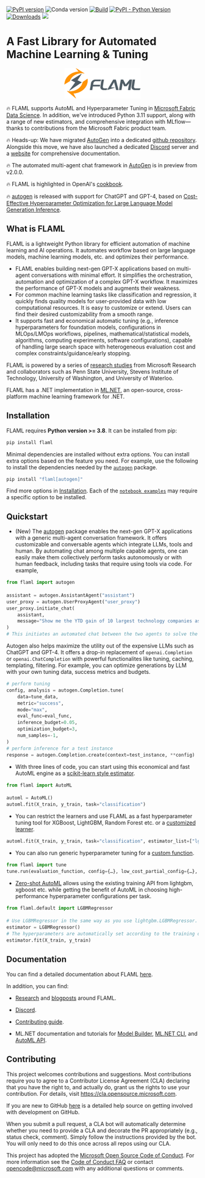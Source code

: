 [![PyPI version](https://badge.fury.io/py/FLAML.svg)](https://badge.fury.io/py/FLAML)
![Conda version](https://img.shields.io/conda/vn/conda-forge/flaml)
[![Build](https://github.com/microsoft/FLAML/actions/workflows/python-package.yml/badge.svg)](https://github.com/microsoft/FLAML/actions/workflows/python-package.yml)
[![PyPI - Python Version](https://img.shields.io/pypi/pyversions/FLAML)](https://pypi.org/project/FLAML/)
[![Downloads](https://pepy.tech/badge/flaml)](https://pepy.tech/project/flaml)
[![](https://img.shields.io/discord/1025786666260111483?logo=discord&style=flat)](https://discord.gg/Cppx2vSPVP)

<!-- [![Join the chat at https://gitter.im/FLAMLer/community](https://badges.gitter.im/FLAMLer/community.svg)](https://gitter.im/FLAMLer/community?utm_source=badge&utm_medium=badge&utm_campaign=pr-badge&utm_content=badge) -->

# A Fast Library for Automated Machine Learning & Tuning

<p align="center">
    <img src="https://github.com/microsoft/FLAML/blob/main/website/static/img/flaml.svg"  width=200>
    <br>
</p>

:fire: FLAML supports AutoML and Hyperparameter Tuning in [Microsoft Fabric Data Science](https://learn.microsoft.com/en-us/fabric/data-science/automated-machine-learning-fabric). In addition, we've introduced Python 3.11 support, along with a range of new estimators, and comprehensive integration with MLflow—thanks to contributions from the Microsoft Fabric product team.

:fire: Heads-up: We have migrated [AutoGen](https://microsoft.github.io/autogen/) into a dedicated [github repository](https://github.com/microsoft/autogen). Alongside this move, we have also launched a dedicated [Discord](https://discord.gg/pAbnFJrkgZ) server and a [website](https://microsoft.github.io/autogen/) for comprehensive documentation.

:fire: The automated multi-agent chat framework in [AutoGen](https://microsoft.github.io/autogen/) is in preview from v2.0.0.

:fire: FLAML is highlighted in OpenAI's [cookbook](https://github.com/openai/openai-cookbook#related-resources-from-around-the-web).

:fire: [autogen](https://microsoft.github.io/autogen/) is released with support for ChatGPT and GPT-4, based on [Cost-Effective Hyperparameter Optimization for Large Language Model Generation Inference](https://arxiv.org/abs/2303.04673).

## What is FLAML

FLAML is a lightweight Python library for efficient automation of machine
learning and AI operations. It automates workflow based on large language models, machine learning models, etc.
and optimizes their performance.

- FLAML enables building next-gen GPT-X applications based on multi-agent conversations with minimal effort. It simplifies the orchestration, automation and optimization of a complex GPT-X workflow. It maximizes the performance of GPT-X models and augments their weakness.
- For common machine learning tasks like classification and regression, it quickly finds quality models for user-provided data with low computational resources. It is easy to customize or extend. Users can find their desired customizability from a smooth range.
- It supports fast and economical automatic tuning (e.g., inference hyperparameters for foundation models, configurations in MLOps/LMOps workflows, pipelines, mathematical/statistical models, algorithms, computing experiments, software configurations), capable of handling large search space with heterogeneous evaluation cost and complex constraints/guidance/early stopping.

FLAML is powered by a series of [research studies](https://microsoft.github.io/FLAML/docs/Research/) from Microsoft Research and collaborators such as Penn State University, Stevens Institute of Technology, University of Washington, and University of Waterloo.

FLAML has a .NET implementation in [ML.NET](http://dot.net/ml), an open-source, cross-platform machine learning framework for .NET.

## Installation

FLAML requires **Python version >= 3.8**. It can be installed from pip:

```bash
pip install flaml
```

Minimal dependencies are installed without extra options. You can install extra options based on the feature you need. For example, use the following to install the dependencies needed by the [`autogen`](https://microsoft.github.io/autogen/) package.

```bash
pip install "flaml[autogen]"
```

Find more options in [Installation](https://microsoft.github.io/FLAML/docs/Installation).
Each of the [`notebook examples`](https://github.com/microsoft/FLAML/tree/main/notebook) may require a specific option to be installed.

## Quickstart

- (New) The [autogen](https://microsoft.github.io/autogen/) package enables the next-gen GPT-X applications with a generic multi-agent conversation framework.
  It offers customizable and conversable agents which integrate LLMs, tools and human.
  By automating chat among multiple capable agents, one can easily make them collectively perform tasks autonomously or with human feedback, including tasks that require using tools via code. For example,

```python
from flaml import autogen

assistant = autogen.AssistantAgent("assistant")
user_proxy = autogen.UserProxyAgent("user_proxy")
user_proxy.initiate_chat(
    assistant,
    message="Show me the YTD gain of 10 largest technology companies as of today.",
)
# This initiates an automated chat between the two agents to solve the task
```

Autogen also helps maximize the utility out of the expensive LLMs such as ChatGPT and GPT-4. It offers a drop-in replacement of `openai.Completion` or `openai.ChatCompletion` with powerful functionalites like tuning, caching, templating, filtering. For example, you can optimize generations by LLM with your own tuning data, success metrics and budgets.

```python
# perform tuning
config, analysis = autogen.Completion.tune(
    data=tune_data,
    metric="success",
    mode="max",
    eval_func=eval_func,
    inference_budget=0.05,
    optimization_budget=3,
    num_samples=-1,
)
# perform inference for a test instance
response = autogen.Completion.create(context=test_instance, **config)
```

- With three lines of code, you can start using this economical and fast
  AutoML engine as a [scikit-learn style estimator](https://microsoft.github.io/FLAML/docs/Use-Cases/Task-Oriented-AutoML).

```python
from flaml import AutoML

automl = AutoML()
automl.fit(X_train, y_train, task="classification")
```

- You can restrict the learners and use FLAML as a fast hyperparameter tuning
  tool for XGBoost, LightGBM, Random Forest etc. or a [customized learner](https://microsoft.github.io/FLAML/docs/Use-Cases/Task-Oriented-AutoML#estimator-and-search-space).

```python
automl.fit(X_train, y_train, task="classification", estimator_list=["lgbm"])
```

- You can also run generic hyperparameter tuning for a [custom function](https://microsoft.github.io/FLAML/docs/Use-Cases/Tune-User-Defined-Function).

```python
from flaml import tune
tune.run(evaluation_function, config={…}, low_cost_partial_config={…}, time_budget_s=3600)
```

- [Zero-shot AutoML](https://microsoft.github.io/FLAML/docs/Use-Cases/Zero-Shot-AutoML) allows using the existing training API from lightgbm, xgboost etc. while getting the benefit of AutoML in choosing high-performance hyperparameter configurations per task.

```python
from flaml.default import LGBMRegressor

# Use LGBMRegressor in the same way as you use lightgbm.LGBMRegressor.
estimator = LGBMRegressor()
# The hyperparameters are automatically set according to the training data.
estimator.fit(X_train, y_train)
```

## Documentation

You can find a detailed documentation about FLAML [here](https://microsoft.github.io/FLAML/).

In addition, you can find:

- [Research](https://microsoft.github.io/FLAML/docs/Research) and [blogposts](https://microsoft.github.io/FLAML/blog) around FLAML.

- [Discord](https://discord.gg/Cppx2vSPVP).

- [Contributing guide](https://microsoft.github.io/FLAML/docs/Contribute).

- ML.NET documentation and tutorials for [Model Builder](https://learn.microsoft.com/dotnet/machine-learning/tutorials/predict-prices-with-model-builder), [ML.NET CLI](https://learn.microsoft.com/dotnet/machine-learning/tutorials/sentiment-analysis-cli), and [AutoML API](https://learn.microsoft.com/dotnet/machine-learning/how-to-guides/how-to-use-the-automl-api).

## Contributing

This project welcomes contributions and suggestions. Most contributions require you to agree to a
Contributor License Agreement (CLA) declaring that you have the right to, and actually do, grant us
the rights to use your contribution. For details, visit <https://cla.opensource.microsoft.com>.

If you are new to GitHub [here](https://help.github.com/categories/collaborating-with-issues-and-pull-requests/) is a detailed help source on getting involved with development on GitHub.

When you submit a pull request, a CLA bot will automatically determine whether you need to provide
a CLA and decorate the PR appropriately (e.g., status check, comment). Simply follow the instructions
provided by the bot. You will only need to do this once across all repos using our CLA.

This project has adopted the [Microsoft Open Source Code of Conduct](https://opensource.microsoft.com/codeofconduct/).
For more information see the [Code of Conduct FAQ](https://opensource.microsoft.com/codeofconduct/faq/) or
contact [opencode@microsoft.com](mailto:opencode@microsoft.com) with any additional questions or comments.
